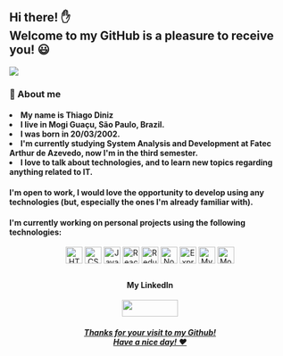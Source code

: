 <!--
Here are some ideas to get you started:

- 🔭 I’m currently working on ...
- 🌱 I’m currently learning ...
- 👯 I’m looking to collaborate on ...
- 🤔 I’m looking for help with ...
- 💬 Ask me about ...
- 📫 How to reach me: ...
- 😄 Pronouns: ...
- ⚡ Fun fact: ...

 [![Top Langs](https://github-readme-stats.vercel.app/api/top-langs/?username=anuraghazra&layout=compact)](https://github.com/anuraghazra/github-readme-stats)

-->

<h2> Hi there! ✋ <br> Welcome to my GitHub is a pleasure to receive you! 😃  </h2>

 ![](https://komarev.com/ghpvc/?username=ThiagoDiniz-creator-github-username&color=blue) 


 ### 📖 About me
  <h4> 
    <li> My name is Thiago Diniz
    <li> I live in Mogi Guaçu, São Paulo, Brazil.
    <li> I was born in 20/03/2002.
    <li> I'm currently studying System Analysis and Development at Fatec Arthur de Azevedo, now I'm in the third semester.
    <li> I love to talk about technologies, and to learn new topics regarding anything related to IT.
   </h4>

  #### I'm open to work, I would love the opportunity to develop using any technologies (but, especially the ones I'm already familiar with). 
  #### I'm currently working on personal projects using the following technologies:

  <div align="center">
       <img align="center" alt="HTML5" height="30px" src="https://img.shields.io/badge/HTML5-E34F26?style=for-the-badge&logo=html5&logoColor=white">
       <img align="center" alt="CSS3" height="30px" src="https://img.shields.io/badge/CSS3-1572B6?style=for-the-badge&logo=css3&logoColor=white">
       <img align="center" alt="Javascript" height="30px" src="https://img.shields.io/badge/JavaScript-323330?style=for-the- badge&logo=javascript&logoColor=F7DF1E">
       <img align="center" alt="React" height="30px" src="https://img.shields.io/badge/React-20232A?style=for-the-badge&logo=react&logoColor=61DAFB">
       <img align="center" alt="Redux" height="30px" src="https://img.shields.io/badge/redux-%23593d88.svg?style=for-the-badge&logo=redux&logoColor=white">
       <img align="center" alt="NodeJS" height="30px" src="https://img.shields.io/badge/Node.js-339933?style=for-the-badge&logo=nodedotjs&logoColor=white">
        <img align="center" alt="Express.JS" height="30px" src="https://img.shields.io/badge/express.js-%23404d59.svg?style=for-the-badge&logo=express&logoColor=%2361DAFB">
       <img align="center" alt="MySQL" height="30px" src="https://img.shields.io/badge/mysql-%2300f.svg?style=for-the-badge&logo=mysql&logoColor=white">
       <img align="center" alt="MongoDB" height="30px" src="https://img.shields.io/badge/MongoDB-%234ea94b.svg?style=for-the-badge&logo=mongodb&logoColor=white">

 <br>
<div align="center"> 
 

##

#### My LinkedIn
  <a href="https://www.linkedin.com/in/thiagodinizbrasil/"><img align="center" alt="" height="30" width="100" src="https://img.shields.io/badge/LinkedIn-0077B5?style=for-the-badge&logo=linkedin&logoColor=white" >

 ##### Thanks for your visit to my Github! <br> Have a nice day! ❤️
   
</div>
